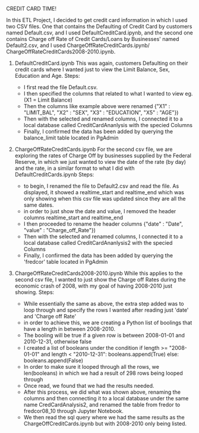 CREDIT CARD TIME!

In this ETL Project, I decided to get credit card information in which I used two CSV files. One that contains the Defaulting of Credit Card by customers named Default.csv, and I used DefaultCreditCard.ipynb, and the second one contains Charge off Rate of Credit Cards/Loans by Businesses' named Default2.csv, and I used ChargeOffRateCreditCards.ipynb/ ChargeOffRateCreditCards2008-2010.ipynb.

1. DefaultCreditCard.ipynb
This was again, customers Defaulting on their credit cards where I wanted just to view the Limit Balance, Sex, Education and Age.
Steps:
    - I first read the file Default.csv.
    - I then specified the columns that related to what I wanted to view eg.(X1 = Limit Balance)
    - Then the columns like example above were renamed {"X1" : "LIMIT_BAL", "X2" : "SEX", "X3" : "EDUCATION", "X5" : "AGE"})
    - Then with the selected and renamed columns, I connected it to a local database called CreditCardAnanlysis with the specied Columns 
    - Finally, I confirmed the data has been added by querying the balance_limit table located in PgAdmin

2. ChargeOffRateCreditCards.ipynb
For the second csv file, we are exploring the rates of Charge Off by businesses supplied by the Federal Reserve, in which we just wanted to view the date of the rate (by day) and the rate, in a similar format to what I did with DefaultCreditCards.ipynb
Steps: 
    - to begin, I renamed the file to Default2.csv and read the file. As displayed, it showed a realtime_start and realtime_end which was only showing when this csv file was updated since they are all the same dates.
    - in order to just show the date and value, I removed the header columns realtime_start and realtime_end
    - I then proceeded to rename the header columns {"date" : "Date", "value" : "Charge_off_Rate"})
    - Then with the selected and renamed columns, I connected it to a local database called CreditCardAnanlysis2 with the specied Columns 
    - Finally, I confirmed the data has been added by querying the 'fredcor' table located in PgAdmin

3. ChargeOffRateCreditCards2008-2010.ipynb
While this applies to the second csv file, I wanted to just show the Charge off Rates during the economic crash of 2008, with my goal of having 2008-2010 just showing.
 Steps:
    - While essentially the same as above, the extra step added was to loop through and specify the rows I wanted after reading just 'date' and 'Charge off Rate'
    - in order to achieve this, we are creating a Python list of boolings that have a length in between 2008-2010.
    - The booling will be true if a given row is between 2008-01-01 and 2010-12-31, otherwise false
    - I created a list of booleans under the condition 
    if length >= "2008-01-01" and length < "2010-12-31":
        booleans.append(True)
    else: 
        booleans.append(False)
    - In order to make sure it looped through all the rows, we len(booleans) in which we had a result of 298 rows being looped through
    - Once read, we found that we had the results needed. 
    - After this process, we did what was shown above, renaming the columns and then connecting it to a local database under the same name CredCardAnalysis2, and renamed the table from fredor to fredcor08_10 through Jupyter Notebook.
    - We then read the sql query where we had the same results as the ChargeOffCreditCards.ipynb but with 2008-2010 only being listed.
